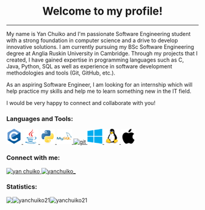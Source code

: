 <h1 align="center">Welcome to my profile!</h1>

---
<p align="left">
  My name is Yan Chuiko and I'm passionate Software Engineering student with a strong foundation in computer science and a drive to develop innovative solutions. I am currently pursuing my BSc Software Engineering degree at Anglia Ruskin University in Cambridge. Through my projects that I created, I have gained expertise in programming languages such as C, Java, Python, SQL as well as experience in software development methodologies and tools (Git, GitHub, etc.).
</p>

<p align="left">
  As an aspiring Software Engineer, I am looking for an internship which will help practice my skills and help me to learn something new in the IT field.
</p>

<p align="left">
  I would be very happy to connect and collaborate with you!
</p>

<h3 align="left">Languages and Tools:</h3>
<p align="left">
  <a href="https://www.cprogramming.com/" target="_blank" rel="noreferrer">
    <img src="https://raw.githubusercontent.com/devicons/devicon/master/icons/c/c-original.svg" alt="c" width="40" height="40" />
  </a>
  <a href="https://www.java.com" target="_blank" rel="noreferrer">
    <img src="https://raw.githubusercontent.com/devicons/devicon/master/icons/java/java-original.svg" alt="java" width="40" height="40" />
  </a>
  <a href="https://www.python.org" target="_blank" rel="noreferrer">
    <img src="https://raw.githubusercontent.com/devicons/devicon/master/icons/python/python-original.svg" alt="python" width="40" height="40" />
  </a>
  <a href="https://www.mysql.com/" target="_blank" rel="noreferrer">
    <img src="https://raw.githubusercontent.com/devicons/devicon/master/icons/mysql/mysql-original-wordmark.svg" alt="mysql" width="40" height="40" />
  </a>
  <a href="https://git-scm.com/" target="_blank" rel="noreferrer">
    <img src="https://www.vectorlogo.zone/logos/git-scm/git-scm-icon.svg" alt="git" width="40" height="40" />
  </a>
  <a href="https://www.microsoft.com/en-us/windows/" target="_blank" rel="noreferrer">
  <img src="https://raw.githubusercontent.com/devicons/devicon/master/icons/windows8/windows8-original.svg" alt="windows" width="40" height="40" />
  </a>
  <a href="https://www.linux.org/" target="_blank" rel="noreferrer">
    <img src="https://raw.githubusercontent.com/devicons/devicon/master/icons/linux/linux-original.svg" alt="linux" width="40" height="40" />
  </a>
  <a href="https://www.apple.com/macos" target="_blank" rel="noreferrer">
  <img src="https://raw.githubusercontent.com/devicons/devicon/master/icons/apple/apple-original.svg" alt="macOS" width="40" height="40" />
  </a>
</p>

<h3>Connect with me:</h3>
<p>
  <a href="https://www.linkedin.com/in/yan-chuiko-436786255/" target="_blank">
    <img src="https://raw.githubusercontent.com/rahuldkjain/github-profile-readme-generator/master/src/images/icons/Social/linked-in-alt.svg" alt="yan chuiko" height="30" width="40" />
  </a>
  <a href="https://instagram.com/yanchuiko_" target="_blank">
    <img src="https://raw.githubusercontent.com/rahuldkjain/github-profile-readme-generator/master/src/images/icons/Social/instagram.svg" alt="yanchuiko_" height="30" width="40" />
  </a>
</p>

<h3 align="left">Statistics:</h3>
<p align="left">
  <p align="center">
    <img align="left" src="http://github-profile-summary-cards.vercel.app/api/cards/profile-details?username=yanchuiko21&theme=github_dark" />
  </p>
  <p align="center">
    <img align="left" src="https://github-readme-stats.vercel.app/api?username=yanchuiko21&show_icons=true&locale=en&theme=dark" alt="yanchuiko21" />
  </p>
  <p align="center">
    <img align="left" src="https://github-readme-stats.vercel.app/api/top-langs?username=yanchuiko21&show_icons=true&locale=en&layout=compact&theme=dark" alt="yanchuiko21" />
  </p>
</p>
